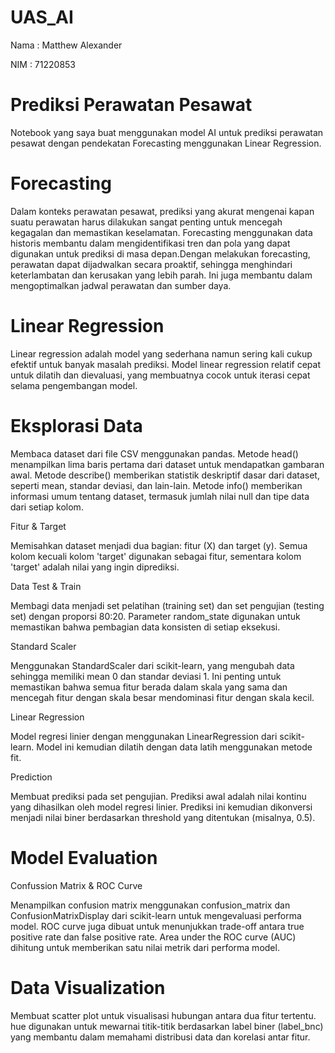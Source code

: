 # UAS_AI

Nama : Matthew Alexander

NIM : 71220853

# Prediksi Perawatan Pesawat 

Notebook yang saya buat menggunakan model AI  untuk prediksi perawatan pesawat dengan pendekatan Forecasting menggunakan Linear Regression.

# Forecasting 

Dalam konteks perawatan pesawat, prediksi yang akurat mengenai kapan suatu perawatan harus dilakukan sangat penting untuk mencegah kegagalan dan memastikan keselamatan. Forecasting menggunakan data historis membantu dalam mengidentifikasi tren dan pola yang dapat digunakan untuk prediksi di masa depan.Dengan melakukan forecasting, perawatan dapat dijadwalkan secara proaktif, sehingga menghindari keterlambatan dan kerusakan yang lebih parah. Ini juga membantu dalam mengoptimalkan jadwal perawatan dan sumber daya.

# Linear Regression

Linear regression adalah model yang sederhana namun sering kali cukup efektif untuk banyak masalah prediksi. Model linear regression relatif cepat untuk dilatih dan dievaluasi, yang membuatnya cocok untuk iterasi cepat selama pengembangan model.




# Eksplorasi Data

Membaca dataset dari file CSV menggunakan pandas. Metode head() menampilkan lima baris pertama dari dataset untuk mendapatkan gambaran awal. Metode describe() memberikan statistik deskriptif dasar dari dataset, seperti mean, standar deviasi, dan lain-lain. Metode info() memberikan informasi umum tentang dataset, termasuk jumlah nilai null dan tipe data dari setiap kolom.

Fitur & Target

Memisahkan dataset menjadi dua bagian: fitur (X) dan target (y). 
Semua kolom kecuali kolom 'target' digunakan sebagai fitur, sementara kolom 'target' adalah nilai yang ingin diprediksi.

Data Test & Train

Membagi data menjadi set pelatihan (training set) dan set pengujian (testing set) dengan proporsi 80:20. Parameter random_state digunakan untuk memastikan bahwa pembagian data konsisten di setiap eksekusi.

Standard Scaler

Menggunakan StandardScaler dari scikit-learn, yang mengubah data sehingga memiliki mean 0 dan standar deviasi 1. Ini penting untuk memastikan bahwa semua fitur berada dalam skala yang sama dan mencegah fitur dengan skala besar mendominasi fitur dengan skala kecil.

Linear Regression

Model regresi linier dengan menggunakan LinearRegression dari scikit-learn. Model ini kemudian dilatih dengan data latih menggunakan metode fit.

Prediction

Membuat prediksi pada set pengujian. Prediksi awal adalah nilai kontinu yang dihasilkan oleh model regresi linier. Prediksi ini kemudian dikonversi menjadi nilai biner berdasarkan threshold yang ditentukan (misalnya, 0.5).

# Model Evaluation

Confussion Matrix & ROC Curve

Menampilkan confusion matrix menggunakan confusion_matrix dan ConfusionMatrixDisplay dari scikit-learn untuk mengevaluasi performa model. ROC curve juga dibuat untuk menunjukkan trade-off antara true positive rate dan false positive rate. Area under the ROC curve (AUC) dihitung untuk memberikan satu nilai metrik dari performa model.

# Data Visualization

Membuat scatter plot untuk visualisasi hubungan antara dua fitur tertentu. hue digunakan untuk mewarnai titik-titik berdasarkan label biner (label_bnc) yang membantu dalam memahami distribusi data dan korelasi antar fitur.









